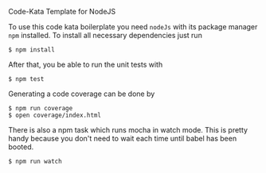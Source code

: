 Code-Kata Template for NodeJS

To use this code kata boilerplate you need `nodeJs` with its package manager `npm` installed. To install all necessary dependencies just run

    $ npm install

After that, you be able to run the unit tests with

    $ npm test

Generating a code coverage can be done by

	$ npm run coverage
	$ open coverage/index.html

There is also a npm task which runs mocha in watch mode. This is pretty handy because you don't need to wait each time
until babel has been booted.

    $ npm run watch
